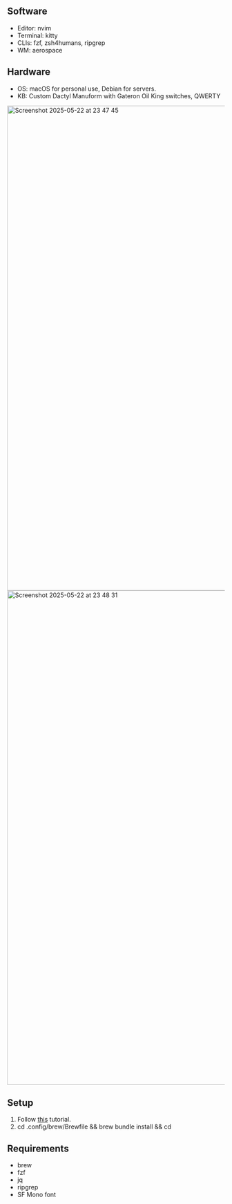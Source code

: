 ## Software
- Editor: nvim 
- Terminal: kitty
- CLIs: fzf, zsh4humans, ripgrep
- WM: aerospace

## Hardware
- OS: macOS for personal use, Debian for servers.
- KB: Custom Dactyl Manuform with Gateron Oil King switches, QWERTY

<img width="1121" alt="Screenshot 2025-05-22 at 23 47 45" src="https://github.com/user-attachments/assets/e466e859-b3b8-47d6-b5b1-d7b6de64807b" />
<img width="1143" alt="Screenshot 2025-05-22 at 23 48 31" src="https://github.com/user-attachments/assets/61da7064-e322-4005-b0ea-d1a4daffe702" />

## Setup
1. Follow [this](https://www.atlassian.com/git/tutorials/dotfiles) tutorial.
2. cd .config/brew/Brewfile && brew bundle install && cd

## Requirements
- brew
- fzf
- jq
- ripgrep
- SF Mono font
